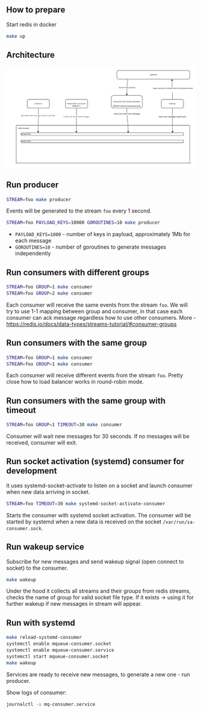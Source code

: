 ## How to prepare

Start redis in docker

```bash
make up
```

## Architecture

![arch](data/images/message-queue.jpeg)

## Run producer

```bash
STREAM=foo make producer
```

Events will be generated to the stream `foo` every 1 second.

```bash
STREAM=foo PAYLOAD_KEYS=10000 GOROUTINES=10 make producer
```

- `PAYLOAD_KEYS=1000` - number of keys in payload, approximately 1Mb for each message
- `GOROUTINES=10` - number of goroutines to generate messages independently

## Run consumers with different groups

```bash
STREAM=foo GROUP=1 make consumer
STREAM=foo GROUP=2 make consumer
```

Each consumer will receive the same events from the stream `foo`.
We will try to use 1-1 mapping between group and consumer, in that case
each consumer can ack message regardless how to use other consumers.
More - https://redis.io/docs/data-types/streams-tutorial/#consumer-groups

## Run consumers with the same group

```bash
STREAM=foo GROUP=1 make consumer
STREAM=foo GROUP=1 make consumer
```

Each consumer will receive different events from the stream `foo`.
Pretty close how to load balancer works in round-robin mode.

## Run consumers with the same group with timeout

```bash
STREAM=foo GROUP=1 TIMEOUT=30 make consumer
```

Consumer will wait new messages for 30 seconds. If no messages will be received, consumer will exit.

## Run socket activation (systemd) consumer for development

It uses systemd-socket-activate to listen on a socket and launch consumer when new data arriving in socket.

```bash
STREAM=foo TIMEOUT=30 make systemd-socket-activate-consumer
```

Starts the consumer with systemd socket activation. The consumer will be started by systemd when a new data is received
on the socket `/var/run/sa-consumer.sock`.

## Run wakeup service

Subscribe for new messages and send wakeup signal (open connect to socket) to the consumer.

```bash
make wakeup
```

Under the hood it collects all streams and their groups from redis streams, checks the name of group for valid socket
file type.
If it exists -> using it for further wakeup if new messages in stream will appear.

## Run with systemd

```bash
make reload-systemd-consumer
systemctl enable mqueue-consumer.socket
systemctl enable mqueue-consumer.service
systemctl start mqueue-consumer.socket
make wakeup
```

Services are ready to receive new messages, to generate a new one - run producer.

Show logs of consumer:

```bash
journalctl -u mq-consumer.service
```
